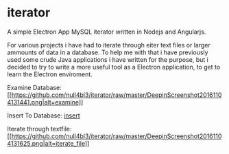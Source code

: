 # iterator
A simple Electron App MySQL iterator written in Nodejs and Angularjs. 

For various projects i have had to iterate through eiter text files or larger ammounts of data in a database. 
To help me with that i have previously used some crude Java applications i have written for the purpose, but i decided to try to write a more useful tool as a Electron application, to get to learn the Electron enviroment. 


Examine Database:
[[https://github.com/null4bl3/iterator/raw/master/DeepinScreenshot20161104131441.png|alt=examine]]

Insert To Database:
[insert](https://github.com/null4bl3/iterator/raw/master/DeepinScreenshot20161104131454.png)


Iterate through textfile:
[[https://github.com/null4bl3/iterator/raw/master/DeepinScreenshot20161104131625.png|alt=iterate_file]]
